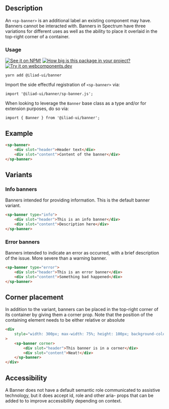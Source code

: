 ## Description

An `<sp-banner>` is an additional label an existing component may have. Banners cannot be interacted with. Banners in Spectrum have three variations for different uses as well as the ability to place it overlaid in the top-right corner of a container.

### Usage

[![See it on NPM!](https://img.shields.io/npm/v/@iliad-ui/banner?style=for-the-badge)](https://www.npmjs.com/package/@iliad-ui/banner)
[![How big is this package in your project?](https://img.shields.io/bundlephobia/minzip/@iliad-ui/banner?style=for-the-badge)](https://bundlephobia.com/result?p=@iliad-ui/banner)
[![Try it on webcomponents.dev](https://img.shields.io/badge/Try%20it%20on-webcomponents.dev-green?style=for-the-badge)](https://webcomponents.dev/edit/collection/fO75441E1Q5ZlI0e9pgq/qsv9Ztje6fUhANFmk8EA/src/index.ts)

```
yarn add @iliad-ui/banner
```

Import the side effectful registration of `<sp-banner>` via:

```
import '@iliad-ui/banner/sp-banner.js';
```

When looking to leverage the `Banner` base class as a type and/or for extension purposes, do so via:

```
import { Banner } from '@iliad-ui/banner';
```

## Example

```html
<sp-banner>
    <div slot="header">Header text</div>
    <div slot="content">Content of the banner</div>
</sp-banner>
```

## Variants

### Info banners

Banners intended for providing information. This is the default banner variant.

```html
<sp-banner type="info">
    <div slot="header">This is an info banner</div>
    <div slot="content">Description here</div>
</sp-banner>
```

### Error banners

Banners intended to indicate an error as occurred, with a brief description of the issue. More severe than a warning banner.

```html
<sp-banner type="error">
    <div slot="header">This is an error banner</div>
    <div slot="content">Something bad happened</div>
</sp-banner>
```

## Corner placement

In addition to the variant, banners can be placed in the top-right corner of its container by giving them a corner prop. Note that the position of the containing element needs to be either relative or absolute

```html
<div
    style="width: 300px; max-width: 75%; height: 100px; background-color: #ba598b; position: relative;"
>
    <sp-banner corner>
        <div slot="header">This banner is in a corner</div>
        <div slot="content">Neat!</div>
    </sp-banner>
</div>
```

## Accessibility

A Banner does not have a default semantic role communicated to assistive technology, but it does accept id, role and other aria- props that can be added to to improve accessibility depending on context.
